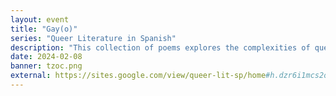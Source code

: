 ```yaml
---
layout: event
title: "Gay(o)"
series: "Queer Literature in Spanish"
description: "This collection of poems explores the complexities of queer life, love, and heartbreak. It does so with humor and a strongly critical voice against ideas of sexual normalcy."
date: 2024-02-08
banner: tzoc.png
external: https://sites.google.com/view/queer-lit-sp/home#h.dzr6i1mcs2od
---
```

